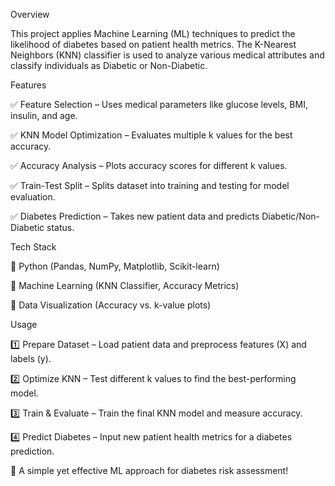 Overview

This project applies Machine Learning (ML) techniques to predict the likelihood of diabetes based on patient health metrics. The K-Nearest Neighbors (KNN) classifier is used to analyze various medical attributes and classify individuals as Diabetic or Non-Diabetic.

Features

✅ Feature Selection – Uses medical parameters like glucose levels, BMI, insulin, and age.

✅ KNN Model Optimization – Evaluates multiple k values for the best accuracy.

✅ Accuracy Analysis – Plots accuracy scores for different k values.

✅ Train-Test Split – Splits dataset into training and testing for model evaluation.

✅ Diabetes Prediction – Takes new patient data and predicts Diabetic/Non-Diabetic status.

Tech Stack

🔹 Python (Pandas, NumPy, Matplotlib, Scikit-learn)

🔹 Machine Learning (KNN Classifier, Accuracy Metrics)

🔹 Data Visualization (Accuracy vs. k-value plots)

Usage

1️⃣ Prepare Dataset – Load patient data and preprocess features (X) and labels (y).

2️⃣ Optimize KNN – Test different k values to find the best-performing model.

3️⃣ Train & Evaluate – Train the final KNN model and measure accuracy.

4️⃣ Predict Diabetes – Input new patient health metrics for a diabetes prediction.

🚀 A simple yet effective ML approach for diabetes risk assessment!
